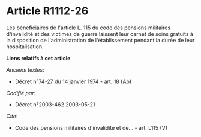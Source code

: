 # Article R1112-26

Les bénéficiaires de l'article L. 115 du code des pensions militaires d'invalidité et des victimes de guerre laissent leur
carnet de soins gratuits à la disposition de l'administration de l'établissement pendant la durée de leur hospitalisation.

**Liens relatifs à cet article**

_Anciens textes_:

  - Décret n°74-27 du 14 janvier 1974 - art. 18 (Ab)

_Codifié par_:

  - Décret n°2003-462 2003-05-21

_Cite_:

  - Code des pensions militaires d'invalidité et de... - art. L115 (V)
